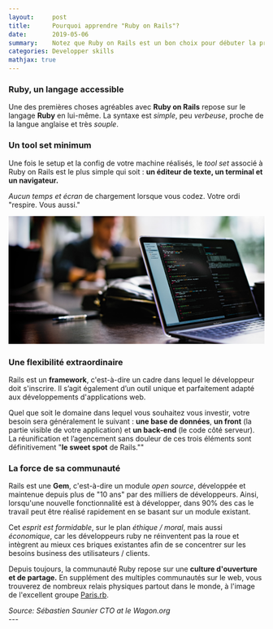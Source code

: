 ```yaml
---
layout:     post
title:      Pourquoi apprendre "Ruby on Rails"?
date:       2019-05-06
summary:    Notez que Ruby on Rails est un bon choix pour débuter la programmation, mais pas un choix exclusif.
categories: Developper skills
mathjax: true
---
```

### **Ruby, un langage accessible**

     

  Une des premières choses agréables avec **Ruby on Rails** repose sur le langage **Ruby** en lui-même. La syntaxe est *simple*, peu *verbeuse*, proche de la langue anglaise et très *souple*. 

### **Un tool set minimum**

  Une fois le setup et la config de votre machine réalisés, le *tool set* associé à Ruby on Rails est le plus simple qui soit  : **un éditeur de texte, un terminal et un navigateur.**

   *Aucun temps et écran* de chargement lorsque vous codez. Votre ordi "respire. Vous aussi."

   ![code](/images/wagon.jpeg)

### **Une flexibilité extraordinaire**

   Rails est un **framework**, c'est-à-dire un cadre dans lequel le développeur doit s'inscrire. Il s’agit également d’un outil unique et parfaitement adapté aux développements d'applications web.

   Quel que soit le domaine dans lequel vous souhaitez vous investir, votre besoin sera généralement le suivant : **une base de données**, **un front** (la partie visible de votre application) et **un back-end** (le code côté serveur). La réunification et l’agencement sans douleur de ces trois éléments sont définitivement "**le sweet spot** de Rails.""

### **La force de sa communauté**

   Rails est une **Gem**, c'est-à-dire un module *open source*, développée et maintenue depuis plus de "10 ans" par des milliers de développeurs.  Ainsi, lorsqu'une nouvelle fonctionnalité est à développer, dans 90% des cas le travail peut être réalisé rapidement en se basant sur un module existant.

   Cet *esprit est formidable*, sur le plan *éthique / moral*, mais aussi *économique*, car les développeurs ruby ne réinventent pas la roue et intègrent au mieux ces briques existantes afin de se concentrer sur les besoins business des utilisateurs / clients.

   Depuis toujours, la communauté Ruby repose sur une **culture d'ouverture et de partage.** En supplément des multiples communautés sur le web, vous trouverez de nombreux relais physiques partout dans le monde, à l'image de l'excellent groupe [Paris.rb](https://rubyparis.org/).

 <footer><cite title="Antoine de Saint-Exupéry">Source: Sébastien Saunier CTO at le Wagon.org</cite></footer>
---

